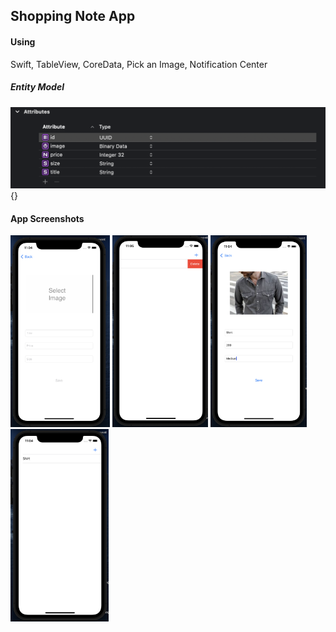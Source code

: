 ## Shopping Note App

#### Using

Swift, TableView, CoreData, Pick an Image, Notification Center

##### Entity Model

![EntityStructure](./Pictures/entity.png){}

#### App Screenshots

<p float="left">
  <img src="./pictures/note-add-screen.png" alt="add" style="zoom:30%;" />
  <img src="./pictures/delete.png" alt="delete" style="zoom:30%;" />
  <img src="./pictures/note-fields.png" alt="add" style="zoom:30%;" />
  <img src="./pictures/tableView.png" alt="add" style="zoom:30%;" />

  

</p>









